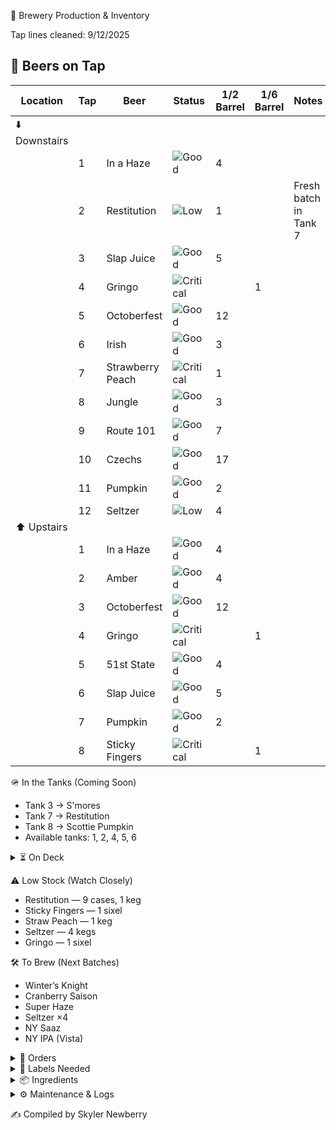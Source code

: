 🍻 Brewery Production & Inventory

Tap lines cleaned: 9/12/2025
## 🍺 Beers on Tap  

| Location   | Tap | Beer             | Status |1/2 Barrel|1/6 Barrel| Notes |
|------------|-----|------------------|--------|-------|--------|-------|
| ⬇️ Downstairs |    |        ||  ||  |
|  | 1   | In a Haze        | ![Good](https://img.shields.io/badge/Stock-Good-green) |4   | |  |
|            | 2   | Restitution       | ![Low](https://img.shields.io/badge/Stock-Low-yellow) | 1  |  | Fresh batch in Tank 7 |
|            | 3   | Slap Juice        | ![Good](https://img.shields.io/badge/Stock-Good-green) | 5   | |  |
|            | 4   | Gringo            | ![Critical](https://img.shields.io/badge/Stock-Critical-red) || 1    |  |
|            | 5   | Octoberfest       | ![Good](https://img.shields.io/badge/Stock-Good-green) | 12  |  |  |
|            | 6   | Irish             | ![Good](https://img.shields.io/badge/Stock-Good-green) | 3  |  |  |
|            | 7   | Strawberry Peach  | ![Critical](https://img.shields.io/badge/Stock-Critical-red)  | 1  |  |  |
|            | 8   | Jungle            | ![Good](https://img.shields.io/badge/Stock-Good-green)  | 3 |  |  |
|            | 9   | Route 101         | ![Good](https://img.shields.io/badge/Stock-Good-green)  | 7  | |  |
|            | 10  | Czechs            | ![Good](https://img.shields.io/badge/Stock-Good-green)  | 17  |  |  |
|            | 11  | Pumpkin           | ![Good](https://img.shields.io/badge/Stock-Good-green) |  2  |  |  |
|            | 12  | Seltzer           | ![Low](https://img.shields.io/badge/Stock-Low-yellow)  | 4  | |  |
| ⬆️ Upstairs  |    |        ||  ||  |
|   | 1   | In a Haze        | ![Good](https://img.shields.io/badge/Stock-Good-green) |  4   | |  |
|            | 2   | Amber             | ![Good](https://img.shields.io/badge/Stock-Good-green)  | 4 |  |  |
|            | 3   | Octoberfest       | ![Good](https://img.shields.io/badge/Stock-Good-green)  | 12   | |  |
|            | 4   | Gringo            | ![Critical](https://img.shields.io/badge/Stock-Critical-red)  |  | 1  |  |
|            | 5   | 51st State        | ![Good](https://img.shields.io/badge/Stock-Good-green)  | 4  | |  |
|            | 6   | Slap Juice        | ![Good](https://img.shields.io/badge/Stock-Good-green)  | 5  |  |  |
|            | 7   | Pumpkin           | ![Good](https://img.shields.io/badge/Stock-Good-green)  | 2   | |  |
|            | 8   | Sticky Fingers    | ![Critical](https://img.shields.io/badge/Stock-Critical-red) ||  1    |  |


🪖 In the Tanks (Coming Soon)

- Tank 3 → S'mores
- Tank 7 → Restitution
- Tank 8 → Scottie Pumpkin
- Available tanks: 1, 2, 4, 5, 6

<details> <summary>⏳ On Deck</summary>
-She’s a Peach (7)
-Road Soda (2 sixels)
-99 Problems (3)
-Mole Stout (3)
-Cider (4 sixels)
-Juicy Haze (2 sixels)
-My Boy Blue (4)
-Jacks (2)
-Founders Sept (7)
-Hindsight (1 sixel)
-Founders Oct (7)
</details>


⚠️ Low Stock (Watch Closely)

- Restitution — 9 cases, 1 keg
- Sticky Fingers — 1 sixel
- Straw Peach — 1 keg
- Seltzer — 4 kegs
- Gringo — 1 sixel

🛠 To Brew (Next Batches)
- Winter’s Knight
- Cranberry Saison
- Super Haze
- Seltzer ×4
- NY Saaz
- NY IPA (Vista)

<details> <summary>📑 Orders</summary>

- Eagle (10/02): Restitution — 16 kegs, 12 sixels

</details>
<details> <summary>🧻 Labels Needed</summary>

- Upcoming Brews:
  - Winter’s Knight
  - Super Haze
- Inventory:
  - Boston South Irish Stout
  - S’mores
  - New West Coast
  - Founders Sept
  - Cherry Pineapple Sour
</details>
<details> <summary>📦 Ingredients</summary>

Needed:
- Galaxy — 44 lbs
- Amarillo — 44 lbs

<details> <summary>🌿 Hops On Hand</summary>
A–C

- Amarillo —
(5 lbs)

- Azacca —
(33 lbs)

- Centennial —
(221 lbs)

- Chinook —
(5 lbs)

- Citra —
(80 lbs)

D–N

- El Dorado —
(27 lbs)

- Mandarina —
(5 lbs)

- Nugget —
(27 lbs)

- NY Chinook —
(11 lbs)

S–Z

- Saaz —
(11 lbs)

- Simcoe —
(33 lbs)

- Vallestia —
(38 lbs)

- Warrior —
(5 lbs)

- Zeus —
(33 lbs)

- 32 DE 2021 —
(11 lbs)

</details>
</details>

<details>
<summary>⚙️ Maintenance & Logs</summary>

### ❄️ Glycol Chiller Log  
| Date       | Event |
|------------|-------|
| 2025-09-01 | Chiller off → glycol very low, topped off with glycol + water, restarted. |
| 2025-05-27 | New set of fuses received, waiting to install (pump bypassed). |

---

### 🔥 Kettle Log  
| Date       | Event |
|------------|-------|
| 2025-09-22 | Accidentally left boils on → burn tops. Second brew proceeding. Investigating with caustic + acid cycle. |

---

### 🧊 Big Cooler Log  
| Date       | Event |
|------------|-------|
| 2025-10-02 | Temp check — 40°F (normal). |

</details>


✍️ Compiled by Skyler Newberry
